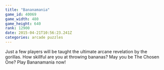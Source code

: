 ```yaml
---
title: "Bananamania"
game_id: 40069
game_width: 480
game_height: 640
rank: 12900
date: 2015-04-21T10:56:23.241Z
categories: arcade puzzles
---
```

Just a few players will be taught the ultimate arcane revelation by the gorillas. How skillful are you at throwing bananas? May you be The Chosen One? Play Bananamania now!